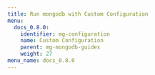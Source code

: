 ```yaml
---
title: Run mongodb with Custom Configuration
menu:
  docs_0.8.0:
    identifier: mg-configuration
    name: Custom Configuration
    parent: mg-mongodb-guides
    weight: 27
menu_name: docs_0.8.0
---
```

